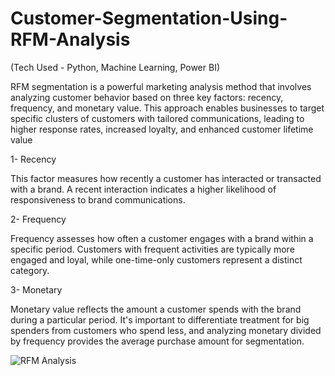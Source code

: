# Customer-Segmentation-Using-RFM-Analysis
(Tech Used - Python, Machine Learning, Power BI)

RFM segmentation is a powerful marketing analysis method that involves analyzing customer
behavior based on three key factors: recency, frequency, and monetary value. This approach
enables businesses to target specific clusters of customers with tailored communications, leading to
higher response rates, increased loyalty, and enhanced customer lifetime value

1- Recency

This factor measures how recently a customer has interacted or transacted with a
brand. A recent interaction indicates a higher likelihood of responsiveness to brand
communications.

2- Frequency

Frequency assesses how often a customer engages with a brand within a specific
period. Customers with frequent activities are typically more engaged and loyal,
while one-time-only customers represent a distinct category.

3- Monetary

Monetary value reflects the amount a customer spends with the brand during a
particular period. It's important to differentiate treatment for big spenders from
customers who spend less, and analyzing monetary divided by frequency provides
the average purchase amount for segmentation.

![RFM Analysis](https://github.com/Hk18x/Customer-Segmentation-Using-RFM-Analysis/assets/99315582/b0088db2-595d-4f79-be63-3ecd6c0cd7df)


